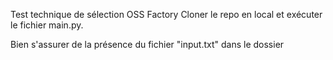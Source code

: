 Test technique de sélection OSS Factory
Cloner le repo en local
et exécuter le fichier main.py.

Bien s'assurer de la présence du fichier "input.txt" dans le dossier
